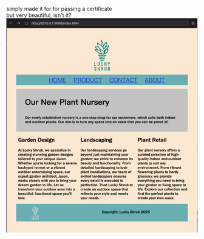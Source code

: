simply made it for for passing a certificate  
but very beautiful, isn't it?  
![alt text](screenshot20509.png)